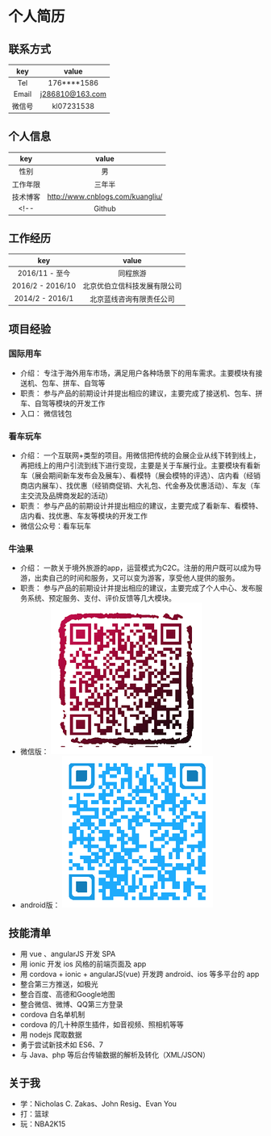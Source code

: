 # 个人简历


## 联系方式

|  key  |  value  |
| :----: | :----: |
| Tel | 176****1586 |
| Email | j286810@163.com |
| 微信号 | kl07231538 |

## 个人信息

|  key  |  value  |
| :----: | :----: |
| 性别 | 男 |
| 工作年限 | 三年半 |
| 技术博客 | http://www.cnblogs.com/kuangliu/ |
<!-- | Github | https://github.com/286810 | -->

## 工作经历

|  key  |  value  |
| :----: | :----: |
| 2016/11 - 至今 | 同程旅游 |
| 2016/2 - 2016/10 | 北京优伯立信科技发展有限公司 |
| 2014/2 - 2016/1 | 北京蓝线咨询有限责任公司 |

## 项目经验

### 国际用车

- 介绍： 专注于海外用车市场，满足用户各种场景下的用车需求。主要模块有接送机、包车、拼车、自驾等
- 职责： 参与产品的前期设计并提出相应的建议，主要完成了接送机、包车、拼车、自驾等模块的开发工作
- 入口： 微信钱包

### 看车玩车

- 介绍： 一个互联网+类型的项目。用微信把传统的会展企业从线下转到线上，再把线上的用户引流到线下进行变现，主要是关于车展行业。主要模块有看新车（展会期间新车发布会及展车）、看模特（展会模特的评选）、店内看（经销商店内展车）、找优惠（经销商促销、大礼包、代金券及优惠活动）、车友（车主交流及品牌商发起的活动）
- 职责： 参与产品的前期设计并提出相应的建议，主要完成了看新车、看模特、店内看、找优惠、车友等模块的开发工作
- 微信公众号：看车玩车

### 牛油果

- 介绍： 一款关于境外旅游的app，运营模式为C2C。注册的用户既可以成为导游，出卖自己的时间和服务，又可以变为游客，享受他人提供的服务。
- 职责： 参与产品的前期设计并提出相应的建议，主要完成了个人中心、发布服务系统、预定服务、支付、评价反馈等几大模块。
- 微信版： ![](https://github.com/286810/resume/blob/master/niu.png)
- android版： ![](https://github.com/286810/resume/blob/master/niu-apk.png)

<!--
##个人项目

###build-your-own-vue
- 迷你版的 vue
- [戳我戳我戳我]()
-->

## 技能清单

- 用 vue 、angularJS 开发 SPA
- 用 ionic 开发 ios 风格的前端页面及 app
- 用 cordova + ionic + angularJS(vue) 开发跨 android、ios 等多平台的 app
- 整合第三方推送，如极光
- 整合百度、高德和Google地图
- 整合微信、微博、QQ第三方登录
- cordova 白名单机制
- cordova 的几十种原生插件，如音视频、照相机等等
- 用 nodejs 爬取数据
- 勇于尝试新技术如 ES6、7
- 与 Java、php 等后台传输数据的解析及转化（XML/JSON）

## 关于我

- 学：Nicholas C. Zakas、John Resig、Evan You
- 打：篮球
- 玩：NBA2K15

